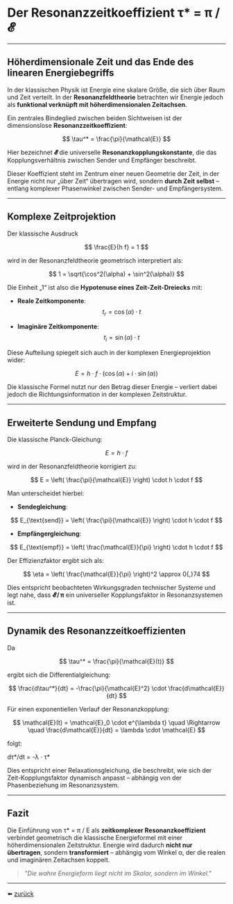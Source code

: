 # Der Resonanzzeitkoeffizient τ* = π / 𝓔
---

## Höherdimensionale Zeit und das Ende des linearen Energiebegriffs

In der klassischen Physik ist Energie eine skalare Größe, die sich über Raum und Zeit verteilt. In der **Resonanzfeldtheorie** betrachten wir Energie jedoch als **funktional verknüpft mit höherdimensionalen Zeitachsen**.

Ein zentrales Bindeglied zwischen beiden Sichtweisen ist der dimensionslose **Resonanzzeitkoeffizient**:

$$
\tau^* = \frac{\pi}{\mathcal{E}}
$$

Hier bezeichnet **𝓔** die universelle **Resonanzkopplungskonstante**, die das Kopplungsverhältnis zwischen Sender und Empfänger beschreibt.

Dieser Koeffizient steht im Zentrum einer neuen Geometrie der Zeit, in der Energie nicht nur „über Zeit“ übertragen wird, sondern **durch Zeit selbst** – entlang komplexer Phasenwinkel zwischen Sender- und Empfängersystem.

---

## Komplexe Zeitprojektion

Der klassische Ausdruck 

$$
\frac{E}{h f} = 1
$$

wird in der Resonanzfeldtheorie geometrisch interpretiert als:

$$
1 = \sqrt{\cos^2(\alpha) + \sin^2(\alpha)}
$$

Die Einheit „1“ ist also die **Hypotenuse eines Zeit-Zeit-Dreiecks** mit:

- **Reale Zeitkomponente**:  
  $$t_r = \cos(\alpha) \cdot t$$

- **Imaginäre Zeitkomponente**:  
  $$t_i = \sin(\alpha) \cdot t$$


Diese Aufteilung spiegelt sich auch in der komplexen Energieprojektion wider:

$$
E = h \cdot f \cdot (\cos(\alpha) + i \cdot \sin(\alpha))
$$

Die klassische Formel nutzt nur den Betrag dieser Energie – verliert dabei jedoch die Richtungsinformation in der komplexen Zeitstruktur.

---

## Erweiterte Sendung und Empfang

Die klassische Planck-Gleichung:

$$
E = h \cdot f
$$

wird in der Resonanzfeldtheorie korrigiert zu:

$$
E = \left( \frac{\pi}{\mathcal{E}} \right) \cdot h \cdot f
$$

Man unterscheidet hierbei:

- **Sendegleichung**:

$$
E_{\text{send}} = \left( \frac{\pi}{\mathcal{E}} \right) \cdot h \cdot f
$$

- **Empfängergleichung**:

$$
E_{\text{empf}} = \left( \frac{\mathcal{E}}{\pi} \right) \cdot h \cdot f
$$

Der Effizienzfaktor ergibt sich als:

$$
\eta = \left( \frac{\mathcal{E}}{\pi} \right)^2 \approx 0{,}74
$$

Dies entspricht beobachteten Wirkungsgraden technischer Systeme und legt nahe, dass **𝓔 / π** ein universeller Kopplungsfaktor in Resonanzsystemen ist.

---

## Dynamik des Resonanzzeitkoeffizienten

Da 

$$
\tau^* = \frac{\pi}{\mathcal{E}(t)}
$$

ergibt sich die Differentialgleichung:

$$
\frac{d\tau^*}{dt} = -\frac{\pi}{\mathcal{E}^2} \cdot \frac{d\mathcal{E}}{dt}
$$

Für einen exponentiellen Verlauf der Resonanzkopplung:

$$
\mathcal{E}(t) = \mathcal{E}_0 \cdot e^{\lambda t} \quad \Rightarrow \quad \frac{d\mathcal{E}}{dt} = \lambda \cdot \mathcal{E}
$$

folgt:

dτ*/dt = -λ · τ*

Dies entspricht einer Relaxationsgleichung, die beschreibt, wie sich der Zeit-Kopplungsfaktor dynamisch anpasst – abhängig von der Phasenbeziehung im Resonanzsystem.

---

## Fazit

Die Einführung von τ* = π / E als **zeitkomplexer Resonanzkoeffizient** verbindet geometrisch die klassische Energieformel mit einer höherdimensionalen Zeitstruktur. Energie wird dadurch **nicht nur übertragen**, sondern **transformiert** – abhängig vom Winkel α, der die realen und imaginären Zeitachsen koppelt.

> _"Die wahre Energieform liegt nicht im Skalar, sondern im Winkel."_

---

⬅️ [zurück](../../../README.md)
